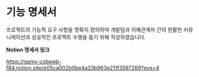 기능 명세서
===
프로젝트의 기능적 요구 사항을 명확히 정의하여 개발팀과 이해관계자 간의 원활한 커뮤니케이션과 성공적인 프로젝트 수행을 돕기 위해 작성하였습니다.

**Notion 명세서 링크**

https://gamy-cobweb-f84.notion.site/e05ca002b0be4a33b963e211f3597269?pvs=4